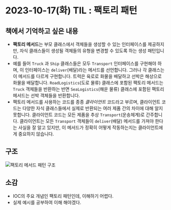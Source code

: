 ﻿# 2023-10-17(화) TIL : 팩토리 패턴

## 책에서 기억하고 싶은 내용
- **팩토리 메서드**는 부모 클래스에서 객체들을 생성할 수 있는 인터페이스를 제공하지만, 자식 클래스들이 생성될 객체들의 유형을 변경할 수 있도록 하는 생성 패턴입니다.
- 예를 들어 `Truck` 과 `Ship` 클래스들은 모두 `Transport` 인터페이스를 구현해야 하며, 이 인터페이스는 `deliver`​(배달)​라는 메서드를 선언합니다. 그러나 각 클래스는 이 메서드를 다르게 구현합니다. 트럭은 육로로 화물을 배달하고 선박은 해상으로 화물을 배달합니다. `Road­Logistics`​(도로 물류) 클래스에 포함된 팩토리 메서드는 `Truck` 객체들을 반환하는 반면 `Sea­Logistics`​(해운 물류) 클래스에 포함된 팩토리 메서드는 선박 객체들을 반환합니다.
- 팩토리 메서드를 사용하는 코드를 종종  _클라이언트_  코드라고 부르며, 클라이언트 코드는 다양한 자식 클래스들에서 실제로 반환되는 여러 제품 간의 차이에 대해 알지 못합니다. 클라이언트 코드는 모든 제품을 추상  `Transport`​(운송체계)​로 간주합니다. 클라이언트는 모든  `Transport`  객체들이  `deliver`​(배달) 메서드를 가져야 한다는 사실을 잘 알고 있지만, 이 메서드가 정확히 어떻게 작동하는지는 클라이언트에게 중요하지 않습니다.

## 구조
![팩토리 메서드 패턴 구조](https://refactoring.guru/images/patterns/diagrams/factory-method/structure.png?id=4cba0803f42517cfe8548c9bc7dc4c9b)

## 소감
- IOC의 주요 개념인 팩토리 패턴인데, 이해하기 어렵다.
- 실제 예시를 공부하여 이해 해야겠다.
